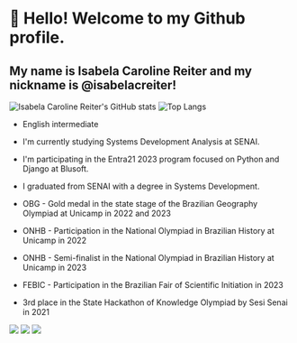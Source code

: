 # 👋 Hello! Welcome to my Github profile.
## My name is Isabela Caroline Reiter and my nickname is @isabelacreiter!

![Isabela Caroline Reiter's GitHub stats](https://github-readme-stats.vercel.app/api?username=isabelacreiter&show=reviews,discussions_started,discussions_answered,prs_merged,prs_merged_percentage&show_icons=true&theme=radical)
![Top Langs](https://github-readme-stats.vercel.app/api/top-langs/?username=isabelacreiter&layout=compact&show_icons=true&theme=radical)

- English intermediate
- I'm currently studying Systems Development Analysis at SENAI.
- I'm participating in the Entra21 2023 program focused on Python and Django at Blusoft.
- I graduated from SENAI with a degree in Systems Development.

- OBG - Gold medal in the state stage of the Brazilian Geography Olympiad at Unicamp in 2022 and 2023
- ONHB - Participation in the National Olympiad in Brazilian History at Unicamp in 2022
- ONHB - Semi-finalist in the National Olympiad in Brazilian History at Unicamp in 2023
- FEBIC - Participation in the Brazilian Fair of Scientific Initiation in 2023
- 3rd place in the State Hackathon of Knowledge Olympiad by Sesi Senai in 2021 

<div> 
  <a href="https://instagram.com/isabelacreiter" target="_blank"><img src="https://img.shields.io/badge/-Instagram-%23E4405F?style=for-the-badge&logo=instagram&logoColor=white" target="_blank"></a>
  <a href = "mailto:isabelareiter2005@gmail.com"><img src="https://img.shields.io/badge/-Gmail-%23333?style=for-the-badge&logo=gmail&logoColor=white" target="_blank"></a>
  <a href="https://www.linkedin.com/in/isabela-caroline-reiter" target="_blank"><img src="https://img.shields.io/badge/-LinkedIn-%230077B5?style=for-the-badge&logo=linkedin&logoColor=white" target="_blank"></a> 
</div>

